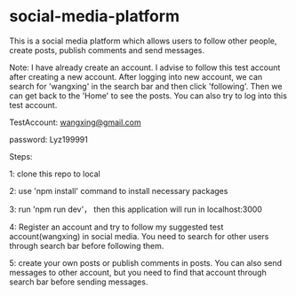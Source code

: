# social-media-platform

This is a social media platform which allows users to follow other people, create posts, publish comments and send messages. 

Note: I have already create an account. I advise to follow this test account after creating a new account. After logging into new account, we can search for 'wangxing' in the search bar and then click 'following'. Then we can get back to the 'Home' to see the posts. You can also try to log into this test account.

TestAccount: wangxing@gmail.com

password: Lyz199991

Steps:

1: clone this repo to local

2: use 'npm install' command to install necessary packages

3: run 'npm run dev'， then this application will run in localhost:3000

4: Register an account and try to follow my suggested test account(wangxing) in social media. You need to search for other users through search bar before following them.

5: create your own posts or publish comments in posts. You can also send messages to other account, but you need to find that account through search bar before sending messages.
